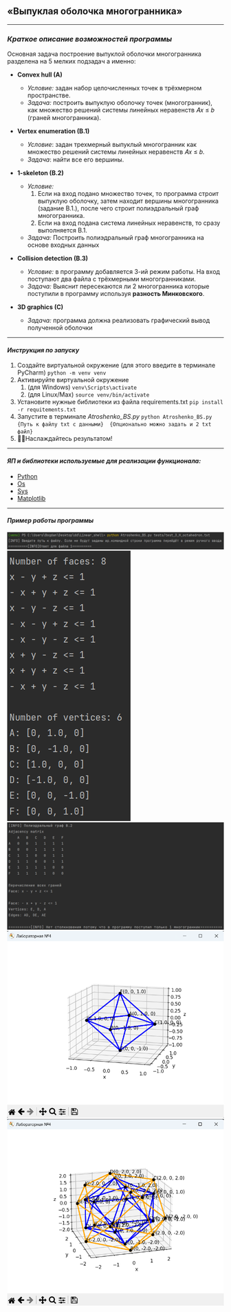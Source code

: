 ## «Выпуклая оболочка многогранника»

---

### ***Краткое описание возможностей программы***

Основная задача построение выпуклой оболочки многогранника разделена на 5 мелких подзадач а именно:

- **Convex hull (A)** 
  - *Условие:* задан набор целочисленных точек в трёхмерном пространстве.
  - *Задача:* построить выпуклую оболочку точек (многогранник), как множество решений системы линейных неравенств 𝐴𝑥 ≤ 𝑏
  (граней многогранника).

- **Vertex enumeration (B.1)**
  - *Условие*: задан трехмерный выпуклый многогранник как множество решений системы линейных неравенств 𝐴𝑥 ≤ 𝑏.
  - *Задача*: найти все его вершины.

- **1-skeleton (B.2)**
  - *Условие:*
    1. Если на вход подано множество точек, то программа строит выпуклую оболочку, затем находит вершины многогранника 
    (задание B.1.), после чего строит полиэдральный граф многогранника.
    2. Если на вход подана система линейных неравенств, то сразу выполняется B.1.
  - *Задача:* Построить полиэдральный граф многогранника на основе входных данных
  
- **Сollision detection (B.3)**
  - *Условие:* в программу добавляется 3-ий режим работы. На вход поступают два файла с трёхмерными многогранниками.
  - *Задача:*  Выяснит пересекаются ли 2 многогранника которые поступили в программу используя **разность Минковского**.

- **3D graphics (C)**
  - *Задача:* программа должна реализовать графический вывод полученной оболочки

---

#### ***Инструкция по запуску***
1. Создайте виртуальной окружение (для этого введите в терминале PyCharm) `python -m venv venv`
2. Активируйте виртуальной окружение 
   1. (для Windows) `venv\Scripts\activate`
   2. (для Linux/Max) `source venv/bin/activate`
3. Установите нужные библиотеки из файла requirements.txt `pip install -r requitements.txt`
4. Запустите в терминале _Atroshenko_BS.py_ `python Atroshenko_BS.py {Путь к файлу txt с данными} 
{Опционально можно задать и 2 txt файл}`
5. :tada::tada:Наслаждайтесь результатом! 

---

#### ***ЯП и библиотеки используемые для реализации функционала:***
* [Python](https://ru.wikipedia.org/wiki/Python)
* [Os](https://pythonworld.ru/moduli/modul-os.html)
* [Sys](https://pythonworld.ru/moduli/modul-sys.html)
* [Matplotlib](https://matplotlib.org/)

---

#### ***Пример работы программы***
![Фото 1](https://github.com/Raisin228/Linear_shell/blob/main/photos/1.png)
![Фото 2](https://github.com/Raisin228/Linear_shell/blob/main/photos/2.png)
![Фото 3](https://github.com/Raisin228/Linear_shell/blob/main/photos/3.png)
![Фото 4](https://github.com/Raisin228/Linear_shell/blob/main/photos/4.png)
![Фото 5](https://github.com/Raisin228/Linear_shell/blob/main/photos/5.png)